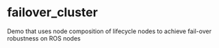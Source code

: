 # failover_cluster
Demo that uses node composition of lifecycle nodes to achieve fail-over robustness on ROS nodes
